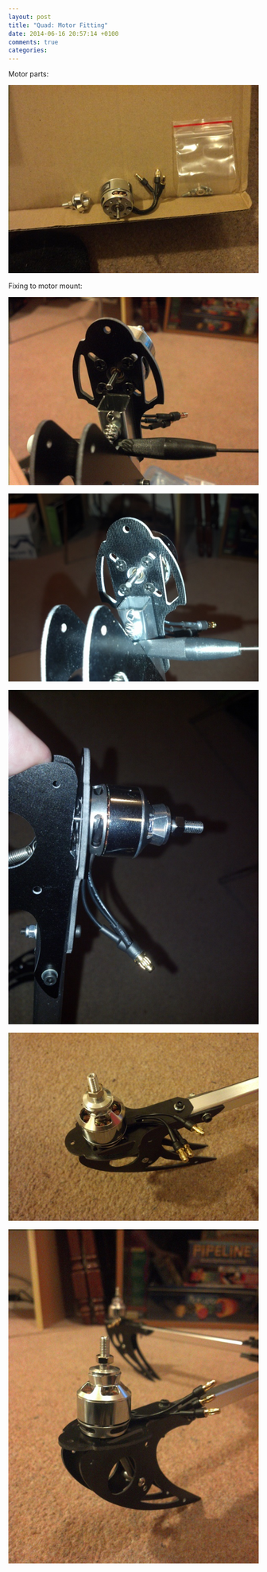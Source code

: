 ```yaml
---
layout: post
title: "Quad: Motor Fitting"
date: 2014-06-16 20:57:14 +0100
comments: true
categories: 
---
```


Motor parts:

![](/hardware/quadcopter/20.jpg)

Fixing to motor mount:

![](/hardware/quadcopter/21.jpg)

![](/hardware/quadcopter/22.jpg)

![](/hardware/quadcopter/23.jpg)

![](/hardware/quadcopter/24.jpg)

![](/hardware/quadcopter/25.jpg)
